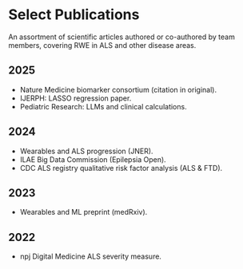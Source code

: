 #  Select Publications

An assortment of scientific articles authored or co-authored by team members, covering RWE in ALS and other disease areas.

## 2025
- Nature Medicine biomarker consortium (citation in original).
- IJERPH: LASSO regression paper.
- Pediatric Research: LLMs and clinical calculations.

## 2024
- Wearables and ALS progression (JNER).
- ILAE Big Data Commission (Epilepsia Open).
- CDC ALS registry qualitative risk factor analysis (ALS & FTD).

## 2023
- Wearables and ML preprint (medRxiv).

## 2022
- npj Digital Medicine ALS severity measure.
